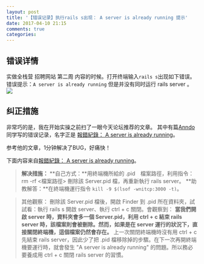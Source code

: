 ```yaml
---
layout: post
title: '【错误记录】执行rails s出现： A server is already running 提示'
date: 2017-04-10 21:15
comments: true
categories:
---
```

## 错误详情
实做全栈营 招聘网站 第二周 内容的时候。打开终端输入```rails s```出现如下错误。
错误提示：```A server is already running```
但是并没有同时运行 rails server 。
![](https://ww1.sinaimg.cn/large/006tKfTcgy1fehw92f39pj31kw0mpwi4.jpg)

## 纠正措施
非常巧的是，我在开始实操之前扫了一眼今天论坛推荐的文章。
其中有篇[Anndo](http://anndo-blog.logdown.com/)同学写的错误记录，名字正是 [報錯紀錄： A server is already running](http://anndo-blog.logdown.com/posts/1683245)。

参考他的文章，1分钟解决了BUG，好痛快！

下面内容来自[報錯紀錄： A server is already running](http://anndo-blog.logdown.com/posts/1683245)。

> **解决措施：**
> **自己方式：**用終端機所給的 .pid　檔案路徑，利用指令： rm -rf <檔案路徑> 刪除該 Server.pid 檔，再重新執行 rails server。
> **助教解答：**在終端機運行指令 ```kill -9 $(lsof -wnitcp:3000 -t)```。

> 其他觀察：
> 刪除該 Server.pid 檔後，開啟 Finder 到 .pid 所在資料夾，試試看：執行 rails s 開啟 server、執行 ctrl + c 關閉。會觀察到：
> **當我們開啟 server 時，資料夾會多一個 Server.pid，利用 ctrl + c 結束 rails server 時，該檔案則會被刪除。然而，如果是在 server 運行的狀況下，直接關閉終端機，這個檔案仍然會存在。**
> 上一次關閉終端機時沒有用 ctrl + c先結束 rails server，因此少了把 .pid 檔移除掉的步驟。在下一次再開終端機要運行時，就會發生 "A server is already running" 的問題。所以務必要養成用 ctrl + c 關閉 rails server 的習慣。
